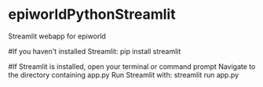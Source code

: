 # epiworldPythonStreamlit
Streamlit webapp for epiworld


#If you haven't installed Streamlit:
  pip install streamlit

#If Streamlit is installed, open your terminal or command prompt
  Navigate to the directory containing app.py
  Run Streamlit with:
      streamlit run app.py
